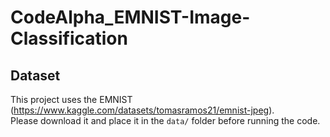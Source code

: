 # CodeAlpha_EMNIST-Image-Classification
## Dataset
This project uses the EMNIST (https://www.kaggle.com/datasets/tomasramos21/emnist-jpeg).  
Please download it and place it in the `data/` folder before running the code.
